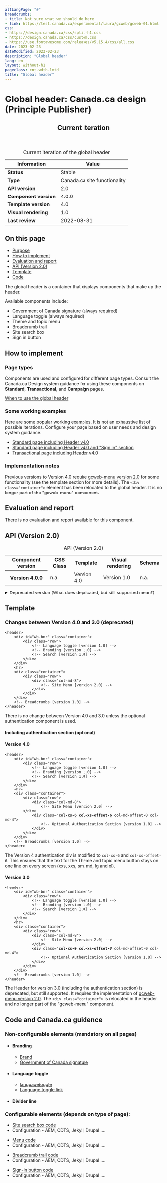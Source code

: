 ```yaml
---
altLangPage: "#"
breadcrumbs:
- title: Not sure what we should do here
- link: https://test.canada.ca/experimental/laura/gcweb/gcweb-01.html
css:
- https://design.canada.ca/css/split-h1.css
- https://design.canada.ca/css/custom.css
- https://use.fontawesome.com/releases/v5.15.4/css/all.css
date: 2023-02-23
dateModified: 2023-02-23
description: "Global header"
lang: en
layout: without-h1
pageclass: cnt-wdth-lmtd
title: "Global header"
---
```

<h1 property="name" id="wb-cont" dir="ltr"><span class="stacked"><span>Global header</span>: <span>Canada.ca design (Principle Publisher)</span></span></h1>
<div class="wb-prettify all-pre hide"></div>
<div class="row">
  <div class="col-md-8">
    <div class="panel panel-info">
      <header class="panel-heading">
        <h2 class="panel-title">Current iteration</h2>
      </header>
      <table class="table table-bordered table-condensed small">
        <caption class="wb-inv">
        Current iteration of the global header
        </caption>
        <thead class="wb-inv">
          <tr>
            <th class="col-md-4 active h3">Information</th>
            <th class="col-md-8 active h3" >Value</th>
          </tr>
        </thead>
        <tbody>
          <tr>
            <td><strong>Status</strong></td>
            <td>Stable</td>
          </tr>
          <tr>
            <td><strong>Type</strong></td>
            <td>Canada.ca site functionality</td>
          </tr>
          <tr>
            <td><strong>API version</strong></td>
            <td>2.0</td>
          </tr>
          <tr>
            <td><strong>Component version</strong></td>
            <td>4.0.0</td>
          </tr>
          <tr>
            <td><strong>Template version</strong></td>
            <td>4.0</td>
          </tr>
          <tr>
            <td><strong>Visual rendering</strong></td>
            <td>1.0</td>
          </tr>
          <tr>
            <td><strong>Last review</strong></td>
            <td>2022-08-31</td>
          </tr>
        </tbody>
      </table>
    </div>
  </div>
</div>
<h2>On this page</h2>
<ul>
  <li><a href="#purpose">Purpose</a></li>
  <li><a href="#implement">How to implement</a></li>
  <li><a href="#evaluation">Evaluation and report</a></li>
  <li><a href="#api">API (Version 2.0)</a></li>
  <li><a href="#template">Template</a></li>
  <li><a href="#code">Code</a></li>
</ul>
<p>The global header is a container that displays components that make up the header.</p>
<p>Available components include:</p>
<ul>
  <li>Government of Canada signature (always required)</li>
  <li>Language toggle (always required)</li>
  <li>Theme and topic menu</li>
  <li>Breadcrumb trail</li>
  <li>Site search box</li>
  <li>Sign in button</li>
</ul>
<h2 id="implement">How to implement</h2>
<h3>Page types</h3>
<p>Components are used and configured for different page types.   Consult the Canada.ca Design system guidance for using these components on <strong>Standard</strong>, <strong>Transactional</strong>, and <strong>Campaign</strong> pages.</p>
<p><a href="https://design.canada.ca/common-design-patterns/global-header.html#when">When to use the global header</a></p>
<h3>Some working examples</h3>
<p>Here are some popular working examples.  It is not an exhaustive list of possible iterations.  Configure your page based on user needs and design system guidance.</p>
<ul>
  <li><a href="https://wet-boew.github.io/GCWeb/templates/content-en.html">Standard page including Header v4.0</a></li>
  <li><a href="https://wet-boew.github.io/GCWeb/sites/authentication/contextual-signin-en.html">Standard page including Header v4.0 and "Sign in" section</a></li>
  <li><a href="https://test.canada.ca/experimental/examples/layout-transactional-01-en.html">Transactional page including Header v4.0</a></li>
</ul>
<h3>Implementation notes</h3>
<p>Previous versions to Version 4.0 require <a href="https://wet-boew.github.io/GCWeb/sites/gcweb-menu/gcweb-menu-docs-en.html">gcweb-menu version 2.0</a> for some functionality (see the template section for more details).  The <code><span class="nowrap">&lt;div class="container"&gt;</span></code> element has been relocated to the global header.  It is no longer part of the "gcweb-menu" component.</p>
<h2 id="evaluation">Evaluation and report</h2>
<p>There is no evaluation and report available for this component.</p>
<h2 id="api">API (Version 2.0)</h2>
<table class="table table-bordered small">
  <caption class="wb-inv">
  API (Version 2.0)
  </caption>
  <tr>
    <th>Component version</th>
    <th>CSS Class</th>
    <th>Template</th>
    <th>Visual rendering</th>
    <th>Schema</th>
  </tr>
  <tr>
    <th>Version 4.0.0</th>
    <td>n.a.</td>
    <td>Version 4.0</td>
    <td>Version 1.0</td>
    <td>n.a.</td>
  </tr>
</table>
<details>
  <summary>Deprecated version (What does depricated, but still supported mean?)</summary>
  <div class="mrgn-tp-lg">
    <table class="table table-bordered small">
      <tr>
        <th>Component version</th>
        <th>CSS Class</th>
        <th>Template</th>
        <th>Visual rendering</th>
        <th>Schema</th>
      </tr>
      <tr>
        <th>Version 3.0.0</th>
        <td>n.a.</td>
        <td>Version 3.0</td>
        <td>Version 1.0</td>
        <td>n.a.</td>
      </tr>
      <tr>
        <th>Version 2.0.0</th>
        <td>n.a.</td>
        <td>Version 2.0</td>
        <td>Version 1.0</td>
        <td>n.a.</td>
      </tr>
      <tr>
        <th>Version 1.0</th>
        <td>n.a.</td>
        <td>Version 1.0</td>
        <td>Version 1.0</td>
        <td>n.a.</td>
      </tr>
    </table>
  </div>
</details>
<h2 id="template">Template</h2>
<h3>Changes between Version 4.0 and 3.0 (deprecated)</h3>
<div class="row">
  <div class="col-md-6">
    <pre><code>&lt;header&gt;
	&lt;div id=&quot;wb-bnr&quot; class=&quot;container&quot;&gt;
		&lt;div class=&quot;row&quot;&gt;
			&lt;!-- Language toggle [version 1.0] --&gt;
			&lt;!-- Branding [version 1.0] --&gt;
			&lt;!-- Search [version 1.0] --&gt;
		&lt;/div&gt;
	&lt;/div&gt;
	&lt;hr&gt;
	&lt;div class=&quot;container&quot;&gt;
		&lt;div class=&quot;row&quot;&gt;
			&lt;div class=&quot;col-md-8&quot;&gt;
				&lt;!-- Site Menu [version 2.0] --&gt;
			&lt;/div&gt;
		&lt;/div&gt;
	&lt;/div&gt;
	&lt;!-- Breadcrumbs [version 1.0] --&gt;
&lt;/header&gt;</code></pre>
    <p>There is no change between Version 4.0 and 3.0 unless the optional authentication component is used.</p>
  </div>
</div>
<h4>Including authentication section (optional)</h4>
<div class="row">
  <div class="col-md-6">
    <h4>Version 4.0</h4>
    <pre><code>&lt;header&gt;
	&lt;div id=&quot;wb-bnr&quot; class=&quot;container&quot;&gt;
		&lt;div class=&quot;row&quot;&gt;
			&lt;!-- Language toggle [version 1.0] --&gt;
			&lt;!-- Branding [version 1.0] --&gt;
			&lt;!-- Search [version 1.0] --&gt;
		&lt;/div&gt;
	&lt;/div&gt;
	&lt;hr&gt;
	&lt;div class=&quot;container&quot;&gt;
		&lt;div class=&quot;row&quot;&gt;
			&lt;div class=&quot;col-md-8&quot;&gt;
				&lt;!-- Site Menu [version 2.0] --&gt;
		&lt;/div&gt;
			&lt;div class=&quot;<strong class="h3">col-xs-<ins>6</ins> col-xs-offset-<ins>6</ins></strong> col-md-offset-0 col-md-4&quot;&gt;
				&lt;!-- Optional Authentication Section [version 1.0] --&gt;
			&lt;/div&gt;
		&lt;/div&gt;
	&lt;/div&gt;
	&lt;!-- Breadcrumbs [version 1.0] --&gt;
&lt;/header&gt;</code></pre>
    <p>The Version 4 authentication div is modified to <code><span class="nowrap">col-xs-6</span></code> and <code><span class="nowrap">col-xs-offset-6</span></code>.  This ensures that the text for the Theme and topic menu button stays on one line on every screen (xxs, xxs, sm, md, lg and xl).</p>
  </div>
  <div class="col-md-6">
    <h4>Version 3.0</h4>
    <pre><code>&lt;header&gt;
	&lt;div id=&quot;wb-bnr&quot; class=&quot;container&quot;&gt;
		&lt;div class=&quot;row&quot;&gt;
			&lt;!-- Language toggle [version 1.0] --&gt;
			&lt;!-- Branding [version 1.0] --&gt;
			&lt;!-- Search [version 1.0] --&gt;
		&lt;/div&gt;
	&lt;/div&gt;
	&lt;hr&gt;
	&lt;div class=&quot;container&quot;&gt;
		&lt;div class=&quot;row&quot;&gt;
			&lt;div class=&quot;col-md-8&quot;&gt;
				&lt;!-- Site Menu [version 2.0] --&gt;
			&lt;/div&gt;
			&lt;div class=&quot;<strong class="h3">col-xs-<del>5</del> col-xs-offset-<del>7</del></strong> col-md-offset-0 col-md-4&quot;&gt;
				&lt;!-- Optional Authentication Section [version 1.0] --&gt;
			&lt;/div&gt;
		&lt;/div&gt;
	&lt;/div&gt;
	&lt;!-- Breadcrumbs [version 1.0] --&gt;
&lt;/header&gt;</code></pre>
    <p>The Header for version 3.0 (including the authentication section) is deprecated, but still supported.  It requires the implementation of <a href="https://wet-boew.github.io/GCWeb/sites/gcweb-menu/gcweb-menu-docs-en.html">gcweb-menu version 2.0</a>.   The <code><span class="nowrap">&lt;div class="container"&gt;</span></code> is relocated in the header and no longer part of the "gcweb-menu" component.</p>
  </div>
</div>
<h2 id="code">Code and Canada.ca guidence</h2>
<h3>Non-configurable elements (mandatory on all pages)</h3>
<ul>
  <li>
    <h4>Branding</h4> 
    <ul class="fa-ul">
      <li><span class="fa-li"><span class="fas fa-code-branch"></span></span><a href="https://github.com/wet-boew/GCWeb/blob/master/sites/headers-includes/brand.html">Brand</a></li>
	    <li><span class="fa-li"><span class="fab fa-canadian-maple-leaf"></span></span><a href="https://design.canada.ca/common-design-patterns/signature.html">Government of Canada signature</a></li>
    </ul>
  </li>
  <li>
    <h4>Language toggle</h4>
    <ul class="fa-ul">
	    <li><span class="fa-li"><span class="fas fa-code-branch"></span></span><a href="https://github.com/wet-boew/GCWeb/blob/master/sites/language/includes/languagetoggle.html">languagetoggle</a></li>
	    <li><span class="fa-li"><span class="fab fa-canadian-maple-leaf"></span></span><a href="https://design.canada.ca/common-design-patterns/language-toggle.html">Language toggle link</a></li>
    </ul>
  </li>
  <li>
    <h4>Divider line</h4>
  </li>
</ul>
<h3>Configurable elements (depends on type of page):</h3>
<ul>
  <li><a href="https://github.com/wet-boew/GCWeb/blob/master/sites/headers-includes/sitesearch.html">Site search box code</a></li>
  <li>Configuration - AEM, CDTS, Jekyll, Drupal ….</li>
</ul>
<ul>
  <li><a href="">Menu code</a></li>
  <li>Configuration - AEM, CDTS, Jekyll, Drupal ….</li>
</ul>
<ul>
  <li><a href="">Breadcrumb trail code</a></li>
  <li>Configuration - AEM, CDTS, Jekyll, Drupal ….</li>
</ul>
<ul>
  <li><a href="">Sign-in button code</a></li>
  <li>Configuration - AEM, CDTS, Jekyll, Drupal ….</li>
</ul>
